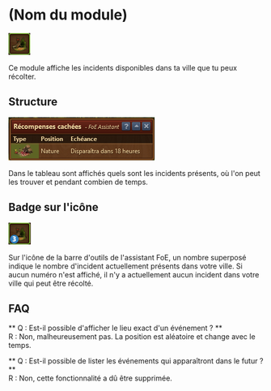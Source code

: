 # (Nom du module)

![Icône](./.images/icon01.png) 

Ce module affiche les incidents disponibles dans ta ville que tu peux récolter.

## Structure

![Structure](./.images/Screenshot.png)

Dans le tableau sont affichés quels sont les incidents présents, où l'on peut les trouver et pendant combien de temps.


## Badge sur l'icône

![Badge sur l'icône](./.images/icon02.png)

Sur l'icône de la barre d'outils de l'assistant FoE, un nombre superposé indique le nombre d'incident actuellement présents dans votre ville. Si aucun numéro n'est affiché, il n'y a actuellement aucun incident dans votre ville qui peut être récolté. 


## FAQ

** Q : Est-il possible d'afficher le lieu exact d'un événement ? ** <br>
R : Non, malheureusement pas. La position est aléatoire et change avec le temps.

** Q : Est-il possible de lister les événements qui apparaîtront dans le futur ? ** <br>
R : Non, cette fonctionnalité a dû être supprimée. 

